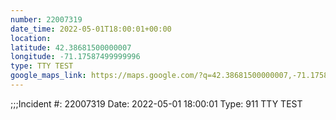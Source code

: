 ```yaml
---
number: 22007319
date_time: 2022-05-01T18:00:01+00:00
location: 
latitude: 42.38681500000007
longitude: -71.17587499999996
type: TTY TEST
google_maps_link: https://maps.google.com/?q=42.38681500000007,-71.17587499999996
---
```


;;;Incident #: 22007319  Date: 2022-05-01 18:00:01   Type: 911 TTY TEST
